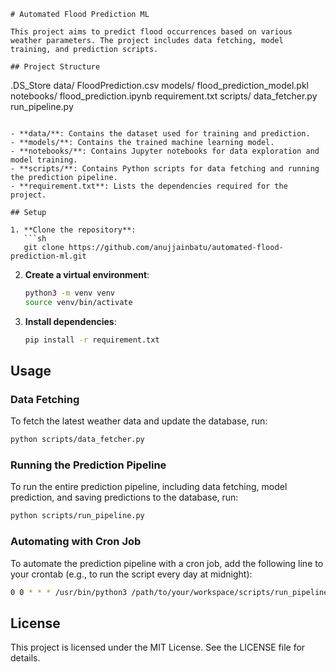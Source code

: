 ```plaintext
# Automated Flood Prediction ML

This project aims to predict flood occurrences based on various weather parameters. The project includes data fetching, model training, and prediction scripts.

## Project Structure

```
.DS_Store
data/
    FloodPrediction.csv
models/
    flood_prediction_model.pkl
notebooks/
    flood_prediction.ipynb
requirement.txt
scripts/
    data_fetcher.py
    run_pipeline.py
```

- **data/**: Contains the dataset used for training and prediction.
- **models/**: Contains the trained machine learning model.
- **notebooks/**: Contains Jupyter notebooks for data exploration and model training.
- **scripts/**: Contains Python scripts for data fetching and running the prediction pipeline.
- **requirement.txt**: Lists the dependencies required for the project.

## Setup

1. **Clone the repository**:
   ```sh
   git clone https://github.com/anujjainbatu/automated-flood-prediction-ml.git
   ```

2. **Create a virtual environment**:
   ```sh
   python3 -m venv venv
   source venv/bin/activate
   ```

3. **Install dependencies**:
   ```sh
   pip install -r requirement.txt
   ```

## Usage

### Data Fetching

To fetch the latest weather data and update the database, run:
```sh
python scripts/data_fetcher.py
```

### Running the Prediction Pipeline

To run the entire prediction pipeline, including data fetching, model prediction, and saving predictions to the database, run:
```sh
python scripts/run_pipeline.py
```

### Automating with Cron Job

To automate the prediction pipeline with a cron job, add the following line to your crontab (e.g., to run the script every day at midnight):
```sh
0 0 * * * /usr/bin/python3 /path/to/your/workspace/scripts/run_pipeline.py
```

## License

This project is licensed under the MIT License. See the LICENSE file for details.
```
